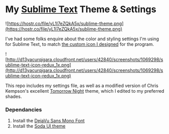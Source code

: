 # My [Sublime Text](http://www.sublimetext.com) Theme & Settings

![https://hostr.co/file/yL1l7eZQkA5x/sublime-theme.png](https://hostr.co/file/yL1l7eZQkA5x/sublime-theme.png)

I've had some folks enquire about the color and styling settings I'm using for Sublime Text, to match [the custom icon I designed](http://dribbble.com/shots/1069298-Sublime-Text-Icon-Redux?list=show) for the program.

![http://d13yacurqjgara.cloudfront.net/users/42840/screenshots/1069298/sublime-text-icon-redux_1x.png](http://d13yacurqjgara.cloudfront.net/users/42840/screenshots/1069298/sublime-text-icon-redux_1x.png)

This repo includes my settings file, as well as a modified version of Chris Kempson's excellent [Tomorrow Night](https://github.com/chriskempson/tomorrow-theme) theme, which I edited to my preferred shades.

### Dependancies

1. Install the [DejaVu Sans Mono Font](http://dejavu-fonts.org/wiki/Main_Page)
2. Install the [Soda UI theme](https://github.com/buymeasoda/soda-theme/)
